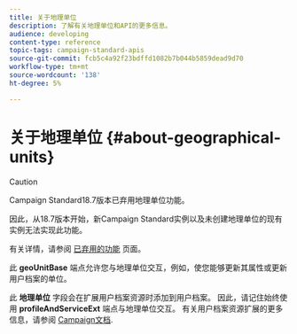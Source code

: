 ```yaml
---
title: 关于地理单位
description: 了解有关地理单位和API的更多信息。
audience: developing
content-type: reference
topic-tags: campaign-standard-apis
source-git-commit: fcb5c4a92f23bdffd1082b7b044b5859dead9d70
workflow-type: tm+mt
source-wordcount: '138'
ht-degree: 5%

---
```



# 关于地理单位 {#about-geographical-units}

>[!CAUTION]
>
>Campaign Standard18.7版本已弃用地理单位功能。
>
>因此，从18.7版本开始，新Campaign Standard实例以及未创建地理单位的现有实例无法实现此功能。
>
>有关详情，请参阅 <a href="https://experienceleague.adobe.com/docs/campaign-standard/using/release-notes/deprecated-features.html?lang=zh-Hans#release-notes">已弃用的功能</a> 页面。

此 **geoUnitBase** 端点允许您与地理单位交互，例如，使您能够更新其属性或更新用户档案的单位。

此 **地理单位** 字段会在扩展用户档案资源时添加到用户档案。 因此，请记住始终使用 **profileAndServiceExt** 端点与地理单位交互。 有关用户档案资源扩展的更多信息，请参阅 [Campaign文档](https://helpx.adobe.com/campaign/standard/administration/using/organizational-units.html#partitioning-profiles).
